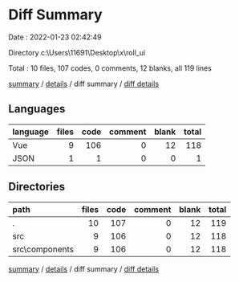 # Diff Summary

Date : 2022-01-23 02:42:49

Directory c:\Users\11691\Desktop\x\roll_ui

Total : 10 files,  107 codes, 0 comments, 12 blanks, all 119 lines

[summary](results.md) / [details](details.md) / diff summary / [diff details](diff-details.md)

## Languages
| language | files | code | comment | blank | total |
| :--- | ---: | ---: | ---: | ---: | ---: |
| Vue | 9 | 106 | 0 | 12 | 118 |
| JSON | 1 | 1 | 0 | 0 | 1 |

## Directories
| path | files | code | comment | blank | total |
| :--- | ---: | ---: | ---: | ---: | ---: |
| . | 10 | 107 | 0 | 12 | 119 |
| src | 9 | 106 | 0 | 12 | 118 |
| src\components | 9 | 106 | 0 | 12 | 118 |

[summary](results.md) / [details](details.md) / diff summary / [diff details](diff-details.md)